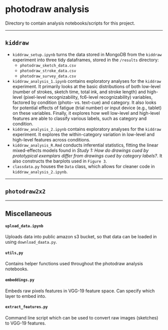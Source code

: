 # photodraw analysis

Directory to contain analysis notebooks/scripts for this project.

_______________________________________________________________

## `kiddraw`

- `kiddraw_setup.ipynb` turns the data stored in MongoDB from the `kiddraw` experiment into three tidy dataframes, stored in the `/results` directory: 
  - `photodraw_sketch_data.csv`
  - `photodraw_stroke_data.csv`
  - `photodraw_survey_data.csv`
- `kiddraw_analysis_1.ipynb` contains exploratory analyses for the `kiddraw` experiment. It primarily looks at the basic distributions of both low-level (number of strokes, sketch time, total ink, and stroke length) and high-level (pixel-level recognizability, fc6-level recognizability) variables, factored by condition (photo- vs. text-cue) and category. It also looks for potential effects of fatigue (trial number) or input device (e.g., tablet) on these variables. Finally, it explores how well low-level and high-level features are able to classify various labels, such as category and condition.  
- `kiddraw_analysis_2.ipynb` contains exploratory analyses for the `kiddraw` experiment. It explores the within-category variation in low-level and high-level features across conditions. 
- `kiddraw_analysis_R.Rmd` conducts inferential statistics, fitting the linear mixed-effects models found in _Study 1: How do drawings cued by prototypical exemplars differ from drawings cued by category labels?_. It also constructs the barplots used in `Figure 3`.
- `classdata.py` houses the `Data` class, which allows for cleaner code in `kiddraw_analysis_2.ipynb`.

_______________________________________________________________

## `photodraw2x2`

_______________________________________________________________

## Miscellaneous

#### `upload_data.ipynb`

Uploads data into public amazon s3 bucket, so that data can be loaded in using `download_daata.py`.

#### `utils,py`

Contains helper functions used throughout the photodraw analysis notebooks. 

#### `embeddings.py` 

Embeds raw pixels features in VGG-19 feature space. Can specify which layer to embed into.

#### `extract_features.py`

Command line script which can be used to convert raw images (sketches) to VGG-19 features.
